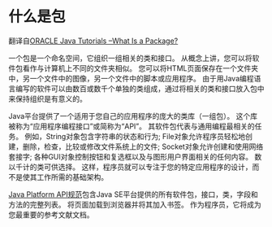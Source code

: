 # 什么是包
翻译自[ORACLE Java Tutorials –What Is a Package?](http://docs.oracle.com/javase/tutorial/java/concepts/package.html)

一个包是一个命名空间，它组织一组相关的类和接口。 从概念上讲，您可以将软件包看作与计算机上不同的文件夹相似。 您可以将HTML页面保存在一个文件夹中，另一个文件中的图像，另一个文件中的脚本或应用程序。 由于用Java编程语言编写的软件可以由数百或数千个单独的类组成，通过将相关的类和接口放入包中来保持组织是有意义的。

Java平台提供了一个适用于您自己的应用程序的庞大的类库（一组包）。 这个库被称为“应用程序编程接口”或简称为“API”。 其软件包代表与通用编程最相关的任务。 例如，String对象包含字符串的状态和行为; File对象允许程序员轻松地创建，删除，检查，比较或修改文件系统上的文件; Socket对象允许创建和使用网络套接字; 各种GUI对象控制按钮和复选框以及与图形用户界面相关的任何内容。 数以千计的类可供选择。 这样，程序员就可以专注于您的特定应用程序的设计，而不是使其工作所需的基础架构。

[Java Platform API规范](https://docs.oracle.com/javase/8/docs/api/index.html)包含Java SE平台提供的所有软件包，接口，类，字段和方法的完整列表。 将页面加载到浏览器并将其加入书签。 作为程序员，它将成为您最重要的参考文献文档。
